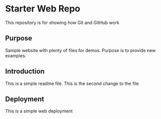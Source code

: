 # Starter Web Repo

This repository is for showing how Git and GitHub work

## Purpose

Sample website with plenty of files for demos.
Purpose is to provide new examples.

## Introduction
This is a simple readme file. 
This is the second change to the file

## Deployment
This is a simple web deployment

